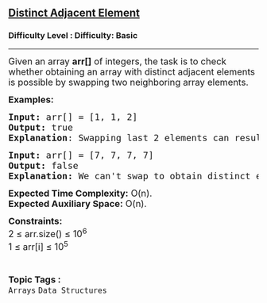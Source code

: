 <h2><a href="https://www.geeksforgeeks.org/problems/distinct-adjacent-element2121/1?page=2&difficulty=Basic&sortBy=difficulty">Distinct Adjacent Element</a></h2><h3>Difficulty Level : Difficulty: Basic</h3><hr><div class="problems_problem_content__Xm_eO"><p><span style="font-size: 18px;">Given an array <strong>arr[]</strong> of integers, the task is to check whether obtaining an array with distinct adjacent elements is possible by swapping two neighboring array elements.</span></p>
<p><span style="font-size: 18px;"><strong>Examples:</strong></span></p>
<pre><span style="font-size: 18px;"><strong>Input: </strong>arr[] = [1, 1, 2]
<strong>Output:</strong> true
<strong>Explanation</strong>: Swapping last 2 elements can result in [1, 2, 1].</span></pre>
<pre><span style="font-size: 18px;"><strong>Input: </strong>arr[] = [7, 7, 7, 7]
<strong>Output:</strong> false
<strong>Explanation: </strong>We can't swap to obtain distinct elements in neighbor.</span></pre>
<p><span style="font-size: 18px;"><strong>Expected Time Complexity:</strong> O(n).<br><strong>Expected Auxiliary Space:</strong> O(n).</span></p>
<p><span style="font-size: 18px;"><strong>Constraints:</strong><br>2 ≤ arr.size() ≤ 10<sup>6<br></sup>1 ≤ arr[i] ≤ 10<sup>5</sup><sup><br></sup></span></p></div><br><p><span style=font-size:18px><strong>Topic Tags : </strong><br><code>Arrays</code>&nbsp;<code>Data Structures</code>&nbsp;